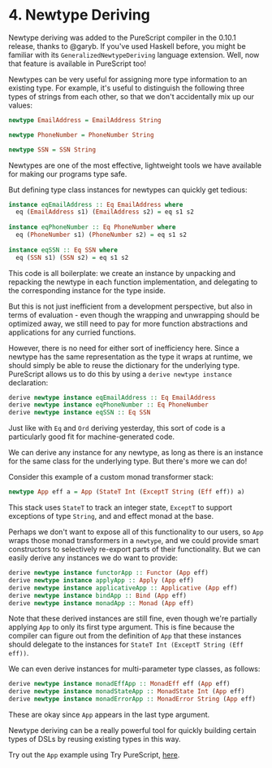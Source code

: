# 4. Newtype Deriving

Newtype deriving was added to the PureScript compiler in the 0.10.1 release, thanks to @garyb. If you've used Haskell before, you might be familiar with its `GeneralizedNewtypeDeriving` language extension. Well, now that feature is available in PureScript too!

Newtypes can be very useful for assigning more type information to an existing type. For example, it's useful to distinguish the following three types of strings from each other, so that we don't accidentally mix up our values:

```purescript
newtype EmailAddress = EmailAddress String

newtype PhoneNumber = PhoneNumber String

newtype SSN = SSN String
```

Newtypes are one of the most effective, lightweight tools we have available for making our programs type safe.

But defining type class instances for newtypes can quickly get tedious:

```purescript
instance eqEmailAddress :: Eq EmailAddress where
  eq (EmailAddress s1) (EmailAddress s2) = eq s1 s2
  
instance eqPhoneNumber :: Eq PhoneNumber where
  eq (PhoneNumber s1) (PhoneNumber s2) = eq s1 s2
  
instance eqSSN :: Eq SSN where
  eq (SSN s1) (SSN s2) = eq s1 s2
```

This code is all boilerplate: we create an instance by unpacking and repacking the newtype in each function implementation, and delegating to the corresponding instance for the type inside.

But this is not just inefficient from a development perspective, but also in terms of evaluation - even though the wrapping and unwrapping should be optimized away, we still need to pay for more function abstractions and applications for any curried functions.

However, there is no need for either sort of inefficiency here. Since a newtype has the same representation as the type it wraps at runtime, we should simply be able to reuse the dictionary for the underlying type. PureScript allows us to do this by using a `derive newtype instance` declaration:

```purescript
derive newtype instance eqEmailAddress :: Eq EmailAddress
derive newtype instance eqPhoneNumber :: Eq PhoneNumber
derive newtype instance eqSSN :: Eq SSN
```

Just like with `Eq` and `Ord` deriving yesterday, this sort of code is a particularly good fit for machine-generated code.

We can derive any instance for any newtype, as long as there is an instance for the same class for the underlying type. But there's more we can do!

Consider this example of a custom monad transformer stack:

```purescript
newtype App eff a = App (StateT Int (ExceptT String (Eff eff)) a)
```

This stack uses `StateT` to track an integer state, `ExceptT` to support exceptions of type `String`, and and effect monad at the base.

Perhaps we don't want to expose all of this functionality to our users, so `App` wraps those monad transformers in a `newtype`, and we could provide smart constructors to selectively re-export parts of their functionality. But we can easily derive any instances we do want to provide:

```purescript
derive newtype instance functorApp :: Functor (App eff)
derive newtype instance applyApp :: Apply (App eff)
derive newtype instance applicativeApp :: Applicative (App eff)
derive newtype instance bindApp :: Bind (App eff)
derive newtype instance monadApp :: Monad (App eff)
```

Note that these derived instances are still fine, even though we're partially applying `App` to only its first type argument. This is fine because the compiler can figure out from the definition of `App` that these instances should delegate to the instances for `StateT Int (ExceptT String (Eff eff))`.

We can even derive instances for multi-parameter type classes, as follows:

```purescript
derive newtype instance monadEffApp :: MonadEff eff (App eff)
derive newtype instance monadStateApp :: MonadState Int (App eff)
derive newtype instance monadErrorApp :: MonadError String (App eff)
```

These are okay since `App` appears in the last type argument.

Newtype deriving can be a really powerful tool for quickly building certain types of DSLs by reusing existing types in this way.

Try out the `App` example using Try PureScript, [here](http://try.purescript.org/?gist=ec91ebe17ca510f1ca36c8a535b292ac).
